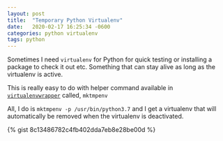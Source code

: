 ```yaml
---
layout: post
title:  "Temporary Python Virtualenv"
date:   2020-02-17 16:25:34 -0600
categories: python virtualenv
tags: python
---
```

Sometimes I need `virtualenv` for Python for quick testing or installing a package to check it out etc. Something that can stay alive as long as the virtualenv is active.

This is really easy to do with helper command available in [`virtualenvwrapper`][virtualenv] called, `mktmpenv`

All, I do is `mktmpenv -p /usr/bin/python3.7` and I get a virtualenv that will automatically be removed when the virtualenv is deactivated.


{% gist 8c13486782c4fb402dda7eb8e28be00d %}

[virtualenv]: https://pypi.org/project/virtualenvwrapper/
